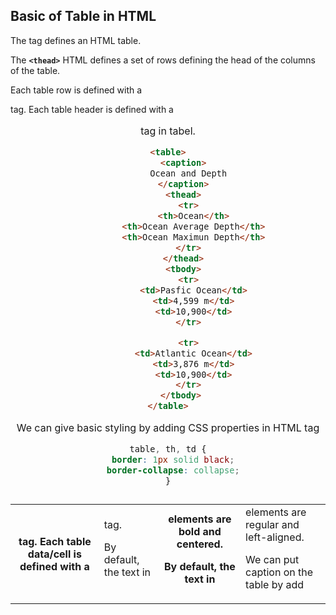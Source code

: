 ## Basic of Table in HTML

The <table> tag defines an HTML table.

The **`<thead>`** HTML defines a set of rows defining the head of the columns of the table.

Each table row is defined with a <tr> tag. Each table header is defined with a <th> tag. Each table data/cell is defined with a <td> tag.

By default, the text in <th> elements are bold and centered.

By default, the text in <td> elements are regular and left-aligned.

We can put caption on the table by add <caption> tag in tabel.

```html
<table>
      <caption>
        Ocean and Depth
      </caption>
      <thead>
        <tr>
          <th>Ocean</th>
          <th>Ocean Average Depth</th>
          <th>Ocean Maximun Depth</th>
        </tr>
      </thead>
      <tbody>
        <tr>
          <td>Pasfic Ocean</td>
          <td>4,599 m</td>
          <td>10,900</td>
        </tr>

        <tr>
          <td>Atlantic Ocean</td>
          <td>3,876 m</td>
          <td>10,900</td>
        </tr>
     </tbody>
</table>
```

We can give basic styling by adding CSS properties in HTML <head> tag

```css
table, th, td {
  border: 1px solid black;
  border-collapse: collapse;
}
```

